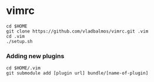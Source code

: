 # vimrc

    cd $HOME
    git clone https://github.com/vladbalmos/vimrc.git .vim
    cd .vim
    ./setup.sh
    
### Adding new plugins

    cd $HOME/.vim
    git submodule add [plugin url] bundle/[name-of-plugin]

